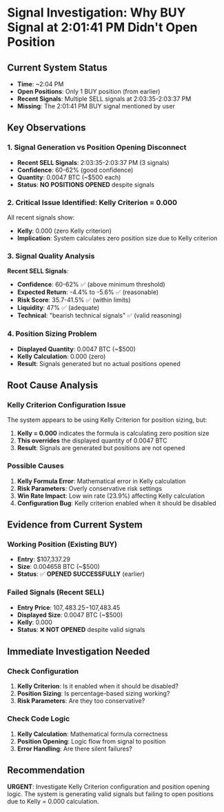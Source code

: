 # Signal Investigation: Why BUY Signal at 2:01:41 PM Didn't Open Position

## Current System Status
- **Time**: ~2:04 PM
- **Open Positions**: Only 1 BUY position (from earlier)
- **Recent Signals**: Multiple SELL signals at 2:03:35-2:03:37 PM
- **Missing**: The 2:01:41 PM BUY signal mentioned by user

## Key Observations

### 1. **Signal Generation vs Position Opening Disconnect**
- **Recent SELL Signals**: 2:03:35-2:03:37 PM (3 signals)
- **Confidence**: 60-62% (good confidence)
- **Quantity**: 0.0047 BTC (~$500 each)
- **Status**: **NO POSITIONS OPENED** despite signals

### 2. **Critical Issue Identified: Kelly Criterion = 0.000**
All recent signals show:
- **Kelly**: 0.000 (zero Kelly criterion)
- **Implication**: System calculates zero position size due to Kelly criterion

### 3. **Signal Quality Analysis**
**Recent SELL Signals**:
- **Confidence**: 60-62% ✅ (above minimum threshold)
- **Expected Return**: -4.4% to -5.6% ✅ (reasonable)
- **Risk Score**: 35.7-41.5% ✅ (within limits)
- **Liquidity**: 47% ✅ (adequate)
- **Technical**: "bearish technical signals" ✅ (valid reasoning)

### 4. **Position Sizing Problem**
- **Displayed Quantity**: 0.0047 BTC (~$500)
- **Kelly Calculation**: 0.000 (zero)
- **Result**: Signals generated but no actual positions opened

## Root Cause Analysis

### **Kelly Criterion Configuration Issue**
The system appears to be using Kelly Criterion for position sizing, but:
1. **Kelly = 0.000** indicates the formula is calculating zero position size
2. **This overrides** the displayed quantity of 0.0047 BTC
3. **Result**: Signals are generated but positions are not opened

### **Possible Causes**
1. **Kelly Formula Error**: Mathematical error in Kelly calculation
2. **Risk Parameters**: Overly conservative risk settings
3. **Win Rate Impact**: Low win rate (23.9%) affecting Kelly calculation
4. **Configuration Bug**: Kelly criterion enabled when it should be disabled

## Evidence from Current System

### **Working Position** (Existing BUY)
- **Entry**: $107,337.29
- **Size**: 0.004658 BTC (~$500)
- **Status**: ✅ **OPENED SUCCESSFULLY** (earlier)

### **Failed Signals** (Recent SELL)
- **Entry Price**: $107,483.25-$107,483.45
- **Displayed Size**: 0.0047 BTC (~$500)
- **Kelly**: 0.000
- **Status**: ❌ **NOT OPENED** despite valid signals

## Immediate Investigation Needed

### **Check Configuration**
1. **Kelly Criterion**: Is it enabled when it should be disabled?
2. **Position Sizing**: Is percentage-based sizing working?
3. **Risk Parameters**: Are they too conservative?

### **Check Code Logic**
1. **Kelly Calculation**: Mathematical formula correctness
2. **Position Opening**: Logic flow from signal to position
3. **Error Handling**: Are there silent failures?

## Recommendation

**URGENT**: Investigate Kelly Criterion configuration and position opening logic. The system is generating valid signals but failing to open positions due to Kelly = 0.000 calculation.

